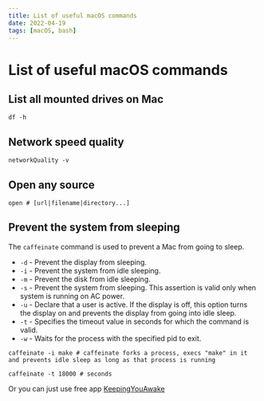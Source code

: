 ```yaml
---
title: List of useful macOS commands
date: 2022-04-19
tags: [macOS, bash]
---
```


# List of useful macOS commands

## List all mounted drives on Mac

```shell
df -h
```

## Network speed quality

```shell
networkQuality -v
```

## Open any source

```shell
open # [url|filename|directory...]
```

## Prevent the system from sleeping

The `caffeinate` command is used to prevent a Mac from going to sleep.

* `-d` - Prevent the display from sleeping.
* `-i` - Prevent the system from idle sleeping.
* `-m` - Prevent the disk from idle sleeping.
* `-s` - Prevent the system from sleeping. This assertion is valid only when system is running on AC power.
* `-u` - Declare that a user is active. If the display is off, this option turns the display on and prevents the display from going into idle sleep.
* `-t` - Specifies the timeout value in seconds for which the command is valid.
* `-w` - Waits for the process with the specified pid to exit.


```shell
caffeinate -i make # caffeinate forks a process, execs "make" in it and prevents idle sleep as long as that process is running
```

```shell
caffeinate -t 18000 # seconds
```

Or you can just use free app [KeepingYouAwake](https://keepingyouawake.app/)